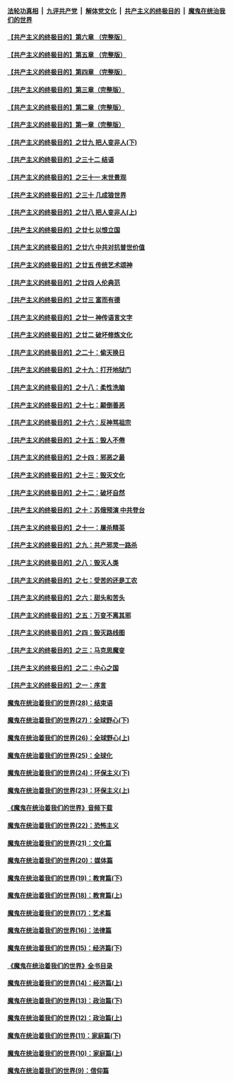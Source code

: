 ####  [法轮功真相](../../../../basic/blob/master/README.md?t=01281052) &nbsp;|&nbsp; [九评共产党](../../../../9ping.md/blob/master/README.md?t=01281052) &nbsp;|&nbsp; [解体党文化](../../../../jtdwh.md/blob/master/README.md?t=01281052)  &nbsp;|&nbsp; [共产主义的终极目的](../../../../gczydzjmd.md/blob/master/README.md?t=01281052) &nbsp;|&nbsp; [魔鬼在统治我们的世界](../../../../mgztzwmdsj.md/blob/master/README.md?t=01281052) 

#### [【共产主义的终极目的】第六章 （完整版）](../pages/nsc422/n11428913.md?t=01281052) 

#### [【共产主义的终极目的】第五章 （完整版）](../pages/nsc422/n11428912.md?t=01281052) 

#### [【共产主义的终极目的】第四章 （完整版）](../pages/nsc422/n11428907.md?t=01281052) 

#### [【共产主义的终极目的】第三章（完整版）](../pages/nsc422/n11428848.md?t=01281052) 

#### [【共产主义的终极目的】第二章（完整版）](../pages/nsc422/n11428831.md?t=01281052) 

#### [【共产主义的终极目的】第一章（完整版）](../pages/nsc422/n11417651.md?t=01281052) 

#### [【共产主义的终极目的】之廿九 把人变非人(下)](../pages/nsc422/n11344140.md?t=01281052) 

#### [【共产主义的终极目的】之三十二 结语](../pages/nsc422/n11360535.md?t=01281052) 

#### [【共产主义的终极目的】之三十一 末世景观](../pages/nsc422/n11351129.md?t=01281052) 

#### [【共产主义的终极目的】之三十 几成狼世界](../pages/nsc422/n11348280.md?t=01281052) 

#### [【共产主义的终极目的】之廿八 把人变非人(上)](../pages/nsc422/n11340492.md?t=01281052) 

#### [【共产主义的终极目的】之廿七 以恨立国](../pages/nsc422/n11336944.md?t=01281052) 

#### [【共产主义的终极目的】之廿六 中共对抗普世价值](../pages/nsc422/n11324785.md?t=01281052) 

#### [【共产主义的终极目的】之廿五 传统艺术颂神](../pages/nsc422/n11296396.md?t=01281052) 

#### [【共产主义的终极目的】之廿四 人伦典范](../pages/nsc422/n11296397.md?t=01281052) 

#### [【共产主义的终极目的】之廿三 富而有德](../pages/nsc422/n11283598.md?t=01281052) 

#### [【共产主义的终极目的】之廿一 神传语言文字](../pages/nsc422/n11263265.md?t=01281052) 

#### [【共产主义的终极目的】之廿二 破坏修炼文化](../pages/nsc422/n11245728.md?t=01281052) 

#### [【共产主义的终极目的】之二十：偷天换日](../pages/nsc422/n11238846.md?t=01281052) 

#### [【共产主义的终极目的】之十九：打开地狱门](../pages/nsc422/n11206376.md?t=01281052) 

#### [【共产主义的终极目的】之十八：柔性洗脑](../pages/nsc422/n11199994.md?t=01281052) 

#### [【共产主义的终极目的】之十七：颠倒善恶](../pages/nsc422/n11179782.md?t=01281052) 

#### [【共产主义的终极目的】之十六：反神骂祖宗](../pages/nsc422/n11166798.md?t=01281052) 

#### [【共产主义的终极目的】之十五：毁人不倦](../pages/nsc422/n11166792.md?t=01281052) 

#### [【共产主义的终极目的】之十四：邪恶之最](../pages/nsc422/n11150249.md?t=01281052) 

#### [【共产主义的终极目的】之十三：毁灭文化](../pages/nsc422/n11135227.md?t=01281052) 

#### [【共产主义的终极目的】之十二：破坏自然](../pages/nsc422/n11135214.md?t=01281052) 

#### [【共产主义的终极目的】之十：苏俄预演 中共登台](../pages/nsc422/n11118424.md?t=01281052) 

#### [【共产主义的终极目的】之十一：屠杀精英](../pages/nsc422/n11118442.md?t=01281052) 

#### [【共产主义的终极目的】之九：共产邪灵一路杀](../pages/nsc422/n11114139.md?t=01281052) 

#### [【共产主义的终极目的】之八：毁灭人类](../pages/nsc422/n11108503.md?t=01281052) 

#### [【共产主义的终极目的】之七：受苦的还是工农](../pages/nsc422/n11101809.md?t=01281052) 

#### [【共产主义的终极目的】之六：甜头和苦头](../pages/nsc422/n11096971.md?t=01281052) 

#### [【共产主义的终极目的】之五：万变不离其邪](../pages/nsc422/n11091285.md?t=01281052) 

#### [【共产主义的终极目的】之四：毁灭路线图](../pages/nsc422/n11086284.md?t=01281052) 

#### [【共产主义的终极目的】之三：马克思魔变](../pages/nsc422/n11061941.md?t=01281052) 

#### [【共产主义的终极目的】之二：中心之国](../pages/nsc422/n11047728.md?t=01281052) 

#### [【共产主义的终极目的】之一：序言](../pages/nsc422/n11086077.md?t=01281052) 

#### [魔鬼在统治着我们的世界(28)：结束语](../pages/nsc422/n10936246.md?t=01281052) 

#### [魔鬼在统治着我们的世界(27)：全球野心(下)](../pages/nsc422/n10928319.md?t=01281052) 

#### [魔鬼在统治着我们的世界(26)：全球野心(上)](../pages/nsc422/n10900318.md?t=01281052) 

#### [魔鬼在统治着我们的世界(25)：全球化](../pages/nsc422/n10788205.md?t=01281052) 

#### [魔鬼在统治着我们的世界(24)：环保主义(下)](../pages/nsc422/n10695307.md?t=01281052) 

#### [魔鬼在统治着我们的世界(23)：环保主义(上)](../pages/nsc422/n10688613.md?t=01281052) 

#### [《魔鬼在统治着我们的世界》音频下载](../pages/nsc422/n10635553.md?t=01281052) 

#### [魔鬼在统治着我们的世界(22)：恐怖主义](../pages/nsc422/n10614727.md?t=01281052) 

#### [魔鬼在统治着我们的世界(21)：文化篇](../pages/nsc422/n10597706.md?t=01281052) 

#### [魔鬼在统治着我们的世界(20)：媒体篇](../pages/nsc422/n10586579.md?t=01281052) 

#### [魔鬼在统治着我们的世界(19)：教育篇(下)](../pages/nsc422/n10564808.md?t=01281052) 

#### [魔鬼在统治着我们的世界(18)：教育篇(上)](../pages/nsc422/n10526970.md?t=01281052) 

#### [魔鬼在统治着我们的世界(17)：艺术篇](../pages/nsc422/n10499093.md?t=01281052) 

#### [魔鬼在统治着我们的世界(16)：法律篇](../pages/nsc422/n10485969.md?t=01281052) 

#### [魔鬼在统治着我们的世界(15)：经济篇(下)](../pages/nsc422/n10469975.md?t=01281052) 

#### [《魔鬼在统治着我们的世界》全书目录](../pages/nsc422/n10464261.md?t=01281052) 

#### [魔鬼在统治着我们的世界(14)：经济篇(上)](../pages/nsc422/n10457370.md?t=01281052) 

#### [魔鬼在统治着我们的世界(13)：政治篇(下)](../pages/nsc422/n10448270.md?t=01281052) 

#### [魔鬼在统治着我们的世界(12)：政治篇(上)](../pages/nsc422/n10444576.md?t=01281052) 

#### [魔鬼在统治着我们的世界(11)：家庭篇(下)](../pages/nsc422/n10440961.md?t=01281052) 

#### [魔鬼在统治着我们的世界(10)：家庭篇(上)](../pages/nsc422/n10435448.md?t=01281052) 

#### [魔鬼在统治着我们的世界(9)：信仰篇](../pages/nsc422/n10432159.md?t=01281052) 

